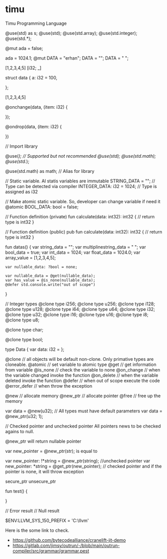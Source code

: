 # timu
Timu Programming Language


@use(std) as s;
@use(std);
@use(std.array);
@use(std.integer);
@use(std.*);

@mut ada = false;

ada = 1024.1;
@mut DATA = "erhan";
DATA = "";
DATA = "
";

[1,2,3,4,5]
[i32; _]


struct data {
    a: i32 = 100,

};

[1,2,3,4,5]


@onchange(data, (item: i32) {
    
});

@ondrop(data, (item: i32) {
    
})


// Import library

@use(*); // Supported but not recommended
@use(std);
@use(std.math);
@use(std.*);

@use(std.math) as math; // Alias for library

// Static variable. Al statis variables are immutable
STRING_DATA = ""; // Type can be detected via compiler
INTEGER_DATA: i32 = 1024; // Type is assigned as i32


// Make atomic static variable. So, developer can change variable if need it
@atomic BOOL_DATA: bool = false;


// Function definition (private)
fun calculate(data: int32): int32 {
	// return type is int32
}

// Function definition (public)
pub fun calculate(data: int32): int32 {
	// return type is int32
}


fun datas() {
	var string_data = "";
	var multiplinestring_data = "
";
	var bool_data = true;
	var int_data = 1024;
	var float_data = 1024.0;
	var array_value = [1,2,3,4,5];
	
	var nullable_data: ?bool = none;
	
	var nullable_data = @get(nullable_data);
	var has_value = @is_none(nullable_data);
	@defer std.console.write("out of scope")
}

// Integer types
@clone type i256;
@clone type u256;
@clone type i128;
@clone type u128;
@clone type i64;
@clone type u64;
@clone type i32;
@clone type u32;
@clone type i16;
@clone type u16;
@clone type i8;
@clone type u8;

@clone type char;

@clone type bool;


type Data {
	var data: i32 = 
};


@clone // all objects will be default non-clone. Only primative types are cloneable.
@atomic // set variable to atomic type
@get // get information from variable
@is_none // check the variable to none
@on_change // when the variable changed invoke the function
@on_delete // when the variable deleted invoke the function
@defer // when out of scope execute the code
@error_defer // when throw the exception

@new // allocate memory
@new_ptr // allocate pointer
@free // free up the memory

var data = @new(u32); // All types must have default parameters
var data = @new_ptr(u32; 1);


// Checked pointer and unchecked pointer
All pointers news to be checked agains to null.

@new_ptr will return nullable pointer


var new_pointer = @new_ptr(str);
is equal to 

var new_pointer: !*string = @new_ptr(string); //unchecked pointer
var new_pointer: *string  = @get_ptr(new_pointer); // checked pointer and if the pointer is none, it will throw exception

secure_ptr
unsecure_ptr

fun test() {

}

// Error result
// Null result


$ENV:LLVM_SYS_150_PREFIX = 'C:\llvm'


Here is the some link to check.
- https://github.com/bytecodealliance/cranelift-jit-demo
- https://gitlab.com/jimsy/outrun/-/blob/main/outrun-compiler/src/grammar/grammar.pest
